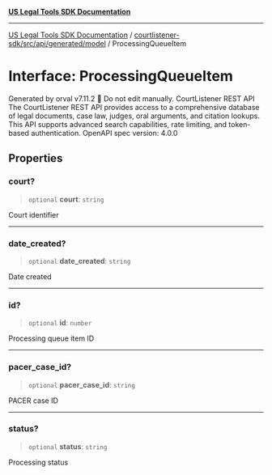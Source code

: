 [**US Legal Tools SDK Documentation**](../../../../../../README.md)

***

[US Legal Tools SDK Documentation](../../../../../../README.md) / [courtlistener-sdk/src/api/generated/model](../README.md) / ProcessingQueueItem

# Interface: ProcessingQueueItem

Generated by orval v7.11.2 🍺
Do not edit manually.
CourtListener REST API
The CourtListener REST API provides access to a comprehensive database of legal documents, case law, judges, oral arguments, and citation lookups. This API supports advanced search capabilities, rate limiting, and token-based authentication.
OpenAPI spec version: 4.0.0

## Properties

### court?

> `optional` **court**: `string`

Court identifier

***

### date\_created?

> `optional` **date\_created**: `string`

Date created

***

### id?

> `optional` **id**: `number`

Processing queue item ID

***

### pacer\_case\_id?

> `optional` **pacer\_case\_id**: `string`

PACER case ID

***

### status?

> `optional` **status**: `string`

Processing status
